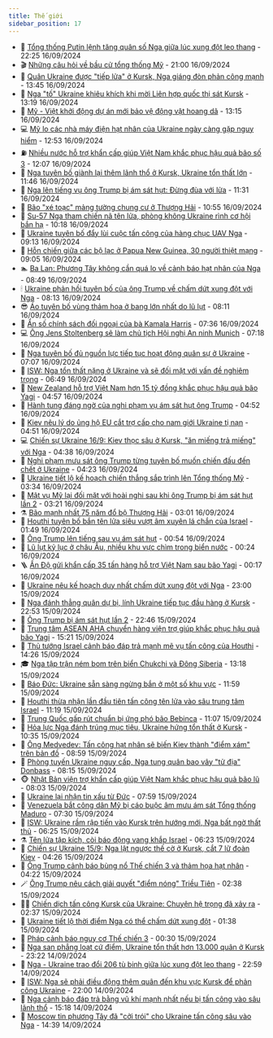 ```yaml
---
title: Thế giới
sidebar_position: 17
---
```


<!-- dantri-the-gioi:START -->
- 🌋 [Tổng thống Putin lệnh tăng quân số Nga giữa lúc xung đột leo thang](https://dantri.com.vn/the-gioi/tong-thong-putin-lenh-tang-quan-so-nga-giua-luc-xung-dot-leo-thang-20240916221249952.htm) - 22:25 16/09/2024
- 🎬 [Những câu hỏi về bầu cử tổng thống Mỹ](https://dantri.com.vn/the-gioi/nhung-cau-hoi-ve-bau-cu-tong-thong-my-20240828095314159.htm) - 21:00 16/09/2024
- 🧰 [Quân Ukraine được &quot;tiếp lửa&quot; ở Kursk, Nga giáng đòn phản công mạnh](https://dantri.com.vn/the-gioi/quan-ukraine-duoc-tiep-lua-o-kursk-nga-giang-don-phan-cong-manh-20240916184752237.htm) - 13:45 16/09/2024
- 🌋 [Nga &quot;tố&quot; Ukraine khiêu khích khi mời Liên hợp quốc thị sát Kursk](https://dantri.com.vn/the-gioi/nga-to-ukraine-khieu-khich-khi-moi-lien-hop-quoc-thi-sat-kursk-20240916163922703.htm) - 13:19 16/09/2024
- 🗽 [Mỹ - Việt khởi động dự án mới bảo vệ động vật hoang dã](https://dantri.com.vn/the-gioi/my-viet-khoi-dong-du-an-moi-bao-ve-dong-vat-hoang-da-20240916200252980.htm) - 13:15 16/09/2024
- 💻 [Mỹ lo các nhà máy điện hạt nhân của Ukraine ngày càng gặp nguy hiểm](https://dantri.com.vn/the-gioi/my-lo-cac-nha-may-dien-hat-nhan-cua-ukraine-ngay-cang-gap-nguy-hiem-20240916163337612.htm) - 12:53 16/09/2024
- ⛽️ [Nhiều nước hỗ trợ khẩn cấp giúp Việt Nam khắc phục hậu quả bão số 3](https://dantri.com.vn/the-gioi/nhieu-nuoc-ho-tro-khan-cap-giup-viet-nam-khac-phuc-hau-qua-bao-so-3-20240916190422198.htm) - 12:07 16/09/2024
- 🤩 [Nga tuyên bố giành lại thêm lãnh thổ ở Kursk, Ukraine tổn thất lớn](https://dantri.com.vn/the-gioi/nga-tuyen-bo-gianh-lai-them-lanh-tho-o-kursk-ukraine-ton-that-lon-20240916182408660.htm) - 11:46 16/09/2024
- 🧐 [Nga lên tiếng vụ ông Trump bị ám sát hụt: Đừng đùa với lửa](https://dantri.com.vn/the-gioi/nga-len-tieng-vu-ong-trump-bi-am-sat-hut-dung-dua-voi-lua-20240916180616410.htm) - 11:31 16/09/2024
- 🎊 [Bão &quot;xé toạc&quot; mảng tường chung cư ở Thượng Hải](https://dantri.com.vn/the-gioi/bao-xe-toac-mang-tuong-chung-cu-o-thuong-hai-20240916160643497.htm) - 10:55 16/09/2024
- 📝 [Su-57 Nga tham chiến nã tên lửa, phòng không Ukraine rình cơ hội bắn hạ](https://dantri.com.vn/the-gioi/su-57-nga-tham-chien-na-ten-lua-phong-khong-ukraine-rinh-co-hoi-ban-ha-20240916161912214.htm) - 10:18 16/09/2024
- 🤡 [Ukraine tuyên bố đẩy lùi cuộc tấn công của hàng chục UAV Nga](https://dantri.com.vn/the-gioi/ukraine-tuyen-bo-day-lui-cuoc-tan-cong-cua-hang-chuc-uav-nga-20240916160305876.htm) - 09:13 16/09/2024
- 🥷 [Hỗn chiến giữa các bộ lạc ở Papua New Guinea, 30 người thiệt mạng](https://dantri.com.vn/the-gioi/hon-chien-giua-cac-bo-lac-o-papua-new-guinea-30-nguoi-thiet-mang-20240916153413475.htm) - 09:05 16/09/2024
- 🏊 [Ba Lan: Phương Tây không cần quá lo về cảnh báo hạt nhân của Nga](https://dantri.com.vn/the-gioi/ba-lan-phuong-tay-khong-can-qua-lo-ve-canh-bao-hat-nhan-cua-nga-20240916154507777.htm) - 08:49 16/09/2024
- 🕯 [Ukraine phản hồi tuyên bố của ông Trump về chấm dứt xung đột với Nga](https://dantri.com.vn/the-gioi/ukraine-phan-hoi-tuyen-bo-cua-ong-trump-ve-cham-dut-xung-dot-voi-nga-20240916145433061.htm) - 08:13 16/09/2024
- 😎 [Áo tuyên bố vùng thảm họa ở bang lớn nhất do lũ lụt](https://dantri.com.vn/the-gioi/ao-tuyen-bo-vung-tham-hoa-o-bang-lon-nhat-do-lu-lut-20240916150957976.htm) - 08:11 16/09/2024
- 🌈 [Ẩn số chính sách đối ngoại của bà Kamala Harris](https://dantri.com.vn/the-gioi/an-so-chinh-sach-doi-ngoai-cua-ba-kamala-harris-20240916081742298.htm) - 07:36 16/09/2024
- 💻 [Ông Jens Stoltenberg sẽ làm chủ tịch Hội nghị An ninh Munich](https://dantri.com.vn/the-gioi/ong-jens-stoltenberg-se-lam-chu-tich-hoi-nghi-an-ninh-munich-20240916141745112.htm) - 07:18 16/09/2024
- 🤖 [Nga tuyên bố đủ nguồn lực tiếp tục hoạt động quân sự ở Ukraine](https://dantri.com.vn/the-gioi/nga-tuyen-bo-du-nguon-luc-tiep-tuc-hoat-dong-quan-su-o-ukraine-20240916140201440.htm) - 07:07 16/09/2024
- 🦏 [ISW: Nga tổn thất nặng ở Ukraine và sẽ đối mặt với vấn đề nghiêm trọng](https://dantri.com.vn/the-gioi/isw-nga-ton-that-nang-o-ukraine-va-se-doi-mat-voi-van-de-nghiem-trong-20240916115942854.htm) - 06:49 16/09/2024
- 🌁 [New Zealand hỗ trợ Việt Nam hơn 15 tỷ đồng khắc phục hậu quả bão Yagi](https://dantri.com.vn/the-gioi/new-zealand-ho-tro-viet-nam-hon-15-ty-dong-khac-phuc-hau-qua-bao-yagi-20240916115218866.htm) - 04:57 16/09/2024
- 🐘 [Hành tung đáng ngờ của nghi phạm vụ ám sát hụt ông Trump](https://dantri.com.vn/the-gioi/hanh-tung-dang-ngo-cua-nghi-pham-vu-am-sat-hut-ong-trump-20240916110355262.htm) - 04:52 16/09/2024
- 🥷 [Kiev nêu lý do ủng hộ EU cắt trợ cấp cho nam giới Ukraine tị nạn](https://dantri.com.vn/the-gioi/kiev-neu-ly-do-ung-ho-eu-cat-tro-cap-cho-nam-gioi-ukraine-ti-nan-20240916114751466.htm) - 04:51 16/09/2024
- 💻 [Chiến sự Ukraine 16/9: Kiev thọc sâu ở Kursk, &quot;ăn miếng trả miếng&quot; với Nga](https://dantri.com.vn/the-gioi/chien-su-ukraine-169-kiev-thoc-sau-o-kursk-an-mieng-tra-mieng-voi-nga-20240916111253158.htm) - 04:38 16/09/2024
- 🎡 [Nghi phạm mưu sát ông Trump từng tuyên bố muốn chiến đấu đến chết ở Ukraine](https://dantri.com.vn/the-gioi/nghi-pham-muu-sat-ong-trump-tung-tuyen-bo-muon-chien-dau-den-chet-o-ukraine-20240916105925432.htm) - 04:23 16/09/2024
- 🧰 [Ukraine tiết lộ kế hoạch chiến thắng sắp trình lên Tổng thống Mỹ](https://dantri.com.vn/the-gioi/ukraine-tiet-lo-ke-hoach-chien-thang-sap-trinh-len-tong-thong-my-20240916081332864.htm) - 03:34 16/09/2024
- 🥸 [Mật vụ Mỹ lại đối mặt với hoài nghi sau khi ông Trump bị ám sát hụt lần 2](https://dantri.com.vn/the-gioi/mat-vu-my-lai-doi-mat-voi-hoai-nghi-sau-khi-ong-trump-bi-am-sat-hut-lan-2-20240916092109836.htm) - 03:21 16/09/2024
- ⚗️ [Bão mạnh nhất 75 năm đổ bộ Thượng Hải](https://dantri.com.vn/the-gioi/bao-manh-nhat-75-nam-do-bo-thuong-hai-20240916095216811.htm) - 03:01 16/09/2024
- 🌮 [Houthi tuyên bố bắn tên lửa siêu vượt âm xuyên lá chắn của Israel](https://dantri.com.vn/the-gioi/houthi-tuyen-bo-ban-ten-lua-sieu-vuot-am-xuyen-la-chan-cua-israel-20240916084809175.htm) - 01:49 16/09/2024
- 🎃 [Ông Trump lên tiếng sau vụ ám sát hụt](https://dantri.com.vn/the-gioi/ong-trump-len-tieng-sau-vu-am-sat-hut-20240916074549328.htm) - 00:54 16/09/2024
- 💫 [Lũ lụt kỷ lục ở châu Âu, nhiều khu vực chìm trong biển nước](https://dantri.com.vn/the-gioi/lu-lut-ky-luc-o-chau-au-nhieu-khu-vuc-chim-trong-bien-nuoc-20240916072051669.htm) - 00:24 16/09/2024
- 🪜 [Ấn Độ gửi khẩn cấp 35 tấn hàng hỗ trợ Việt Nam sau bão Yagi](https://dantri.com.vn/the-gioi/an-do-gui-khan-cap-35-tan-hang-ho-tro-viet-nam-sau-bao-yagi-20240916071158139.htm) - 00:17 16/09/2024
- 🌋 [Ukraine nêu kế hoạch duy nhất chấm dứt xung đột với Nga](https://dantri.com.vn/the-gioi/ukraine-neu-ke-hoach-duy-nhat-cham-dut-xung-dot-voi-nga-20240916004857863.htm) - 23:00 15/09/2024
- 🦏 [Nga đánh thẳng quân dự bị, lính Ukraine tiếp tục đầu hàng ở Kursk](https://dantri.com.vn/the-gioi/nga-danh-thang-quan-du-bi-linh-ukraine-tiep-tuc-dau-hang-o-kursk-20240916015556583.htm) - 22:53 15/09/2024
- 👀 [Ông Trump bị ám sát hụt lần 2](https://dantri.com.vn/the-gioi/ong-trump-bi-am-sat-hut-lan-2-20240916050541809.htm) - 22:46 15/09/2024
- 🧰 [Trung tâm ASEAN AHA chuyển hàng viện trợ giúp khắc phục hậu quả bão Yagi](https://dantri.com.vn/the-gioi/trung-tam-asean-aha-chuyen-hang-vien-tro-giup-khac-phuc-hau-qua-bao-yagi-20240915220154571.htm) - 15:21 15/09/2024
- 🚀 [Thủ tướng Israel cảnh báo đáp trả mạnh mẽ vụ tấn công của Houthi](https://dantri.com.vn/the-gioi/thu-tuong-israel-canh-bao-dap-tra-manh-me-vu-tan-cong-cua-houthi-20240915195407098.htm) - 14:26 15/09/2024
- 🎓 [Nga tập trận ném bom trên biển Chukchi và Đông Siberia](https://dantri.com.vn/the-gioi/nga-tap-tran-nem-bom-tren-bien-chukchi-va-dong-siberia-20240915193727448.htm) - 13:18 15/09/2024
- 🥸 [Báo Đức: Ukraine sẵn sàng ngừng bắn ở một số khu vực](https://dantri.com.vn/the-gioi/bao-duc-ukraine-san-sang-ngung-ban-o-mot-so-khu-vuc-20240915175604231.htm) - 11:59 15/09/2024
- 🦅 [Houthi thừa nhận lần đầu tiên tấn công tên lửa vào sâu trung tâm Israel](https://dantri.com.vn/the-gioi/houthi-thua-nhan-lan-dau-tien-tan-cong-ten-lua-vao-sau-trung-tam-israel-20240915173954232.htm) - 11:19 15/09/2024
- 🤭 [Trung Quốc gấp rút chuẩn bị ứng phó bão Bebinca](https://dantri.com.vn/the-gioi/trung-quoc-gap-rut-chuan-bi-ung-pho-bao-bebinca-20240915175742633.htm) - 11:07 15/09/2024
- 🤖 [Hỏa lực Nga đánh trúng mục tiêu, Ukraine hứng tổn thất ở Kursk](https://dantri.com.vn/the-gioi/hoa-luc-nga-danh-trung-muc-tieu-ukraine-hung-ton-that-o-kursk-20240915152517137.htm) - 10:35 15/09/2024
- 🐲 [Ông Medvedev: Tấn công hạt nhân sẽ biến Kiev thành &quot;điểm xám&quot; trên bản đồ](https://dantri.com.vn/the-gioi/ong-medvedev-tan-cong-hat-nhan-se-bien-kiev-thanh-diem-xam-tren-ban-do-20240915144625705.htm) - 08:59 15/09/2024
- 🫣 [Phòng tuyến Ukraine nguy cấp, Nga tung quân bao vây &quot;tử địa&quot; Donbass](https://dantri.com.vn/the-gioi/phong-tuyen-ukraine-nguy-cap-nga-tung-quan-bao-vay-tu-dia-donbass-20240915142650993.htm) - 08:15 15/09/2024
- 🐵 [Nhật Bản viện trợ khẩn cấp giúp Việt Nam khắc phục hậu quả bão lũ](https://dantri.com.vn/the-gioi/nhat-ban-vien-tro-khan-cap-giup-viet-nam-khac-phuc-hau-qua-bao-lu-20240915150114144.htm) - 08:03 15/09/2024
- 🫶 [Ukraine lại nhận tin xấu từ Đức](https://dantri.com.vn/the-gioi/ukraine-lai-nhan-tin-xau-tu-duc-20240915142435067.htm) - 07:59 15/09/2024
- 💃 [Venezuela bắt công dân Mỹ bị cáo buộc âm mưu ám sát Tổng thống Maduro](https://dantri.com.vn/the-gioi/venezuela-bat-cong-dan-my-bi-cao-buoc-am-muu-am-sat-tong-thong-maduro-20240915122620066.htm) - 07:30 15/09/2024
- 💫 [ISW: Ukraine rầm rập tiến vào Kursk trên hướng mới, Nga bất ngờ thất thủ](https://dantri.com.vn/the-gioi/isw-ukraine-ram-rap-tien-vao-kursk-tren-huong-moi-nga-bat-ngo-that-thu-20240915115105830.htm) - 06:25 15/09/2024
- ⚗️ [Tên lửa tập kích, còi báo động vang khắp Israel](https://dantri.com.vn/the-gioi/ten-lua-tap-kich-coi-bao-dong-vang-khap-israel-20240915120438767.htm) - 06:23 15/09/2024
- 🥷 [Chiến sự Ukraine 15/9: Nga lật ngược thế cờ ở Kursk, cắt 7 lữ đoàn Kiev](https://dantri.com.vn/the-gioi/chien-su-ukraine-159-nga-lat-nguoc-the-co-o-kursk-cat-7-lu-doan-kiev-20240915105946497.htm) - 04:26 15/09/2024
- 🥸 [Ông Trump cảnh báo bùng nổ Thế chiến 3 và thảm họa hạt nhân](https://dantri.com.vn/the-gioi/ong-trump-canh-bao-bung-no-the-chien-3-va-tham-hoa-hat-nhan-20240915111949796.htm) - 04:22 15/09/2024
- 🪄 [Ông Trump nêu cách giải quyết &quot;điểm nóng&quot; Triều Tiên](https://dantri.com.vn/the-gioi/ong-trump-neu-cach-giai-quyet-diem-nong-trieu-tien-20240915074707005.htm) - 02:38 15/09/2024
- 🧑‍💻 [Chiến dịch tấn công Kursk của Ukraine: Chuyện hệ trọng đã xảy ra](https://dantri.com.vn/the-gioi/chien-dich-tan-cong-kursk-cua-ukraine-chuyen-he-trong-da-xay-ra-20240909145731796.htm) - 02:37 15/09/2024
- 🤭 [Ukraine tiết lộ thời điểm Nga có thể chấm dứt xung đột](https://dantri.com.vn/the-gioi/ukraine-tiet-lo-thoi-diem-nga-co-the-cham-dut-xung-dot-20240915072945692.htm) - 01:38 15/09/2024
- 🗽 [Pháp cảnh báo nguy cơ Thế chiến 3](https://dantri.com.vn/the-gioi/phap-canh-bao-nguy-co-the-chien-3-20240915065908441.htm) - 00:30 15/09/2024
- 🤖 [Nga san phẳng loạt cứ điểm, Ukraine tổn thất hơn 13.000 quân ở Kursk](https://dantri.com.vn/the-gioi/nga-san-phang-loat-cu-diem-ukraine-ton-that-hon-13000-quan-o-kursk-20240915010507890.htm) - 23:22 14/09/2024
- 🌈 [Nga - Ukraine trao đổi 206 tù binh giữa lúc xung đột leo thang](https://dantri.com.vn/the-gioi/nga-ukraine-trao-doi-206-tu-binh-giua-luc-xung-dot-leo-thang-20240915012757342.htm) - 22:59 14/09/2024
- 🤩 [ISW: Nga sẽ phải điều động thêm quân đến khu vực Kursk để phản công Ukraine](https://dantri.com.vn/the-gioi/isw-nga-se-phai-dieu-dong-them-quan-den-khu-vuc-kursk-de-phan-cong-ukraine-20240914115016943.htm) - 22:00 14/09/2024
- 🤗 [Nga cảnh báo đáp trả bằng vũ khí mạnh nhất nếu bị tấn công vào sâu lãnh thổ](https://dantri.com.vn/the-gioi/nga-canh-bao-dap-tra-bang-vu-khi-manh-nhat-neu-bi-tan-cong-vao-sau-lanh-tho-20240912153733368.htm) - 15:18 14/09/2024
- 🙉 [Moscow tin phương Tây đã &quot;cởi trói&quot; cho Ukraine tấn công sâu vào Nga](https://dantri.com.vn/the-gioi/moscow-tin-phuong-tay-da-coi-troi-cho-ukraine-tan-cong-sau-vao-nga-20240914213141616.htm) - 14:39 14/09/2024<!-- dantri-the-gioi:END -->

